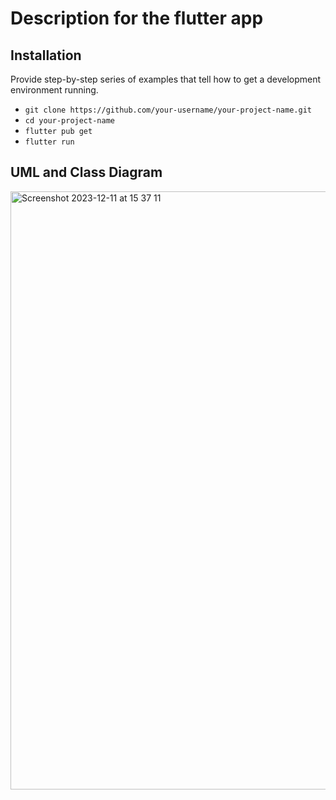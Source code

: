 # Description for the flutter app

## Installation

Provide step-by-step series of examples that tell how to get a development environment running.

- `git clone https://github.com/your-username/your-project-name.git`
- `cd your-project-name`
- `flutter pub get`
- `flutter run`

## UML and Class Diagram

<img width="957" alt="Screenshot 2023-12-11 at 15 37 11" src="https://github.com/cs308-dreamteam/flutter-app/assets/111140694/0ecef364-40f8-4fcd-aa2f-2ee132853c58">
